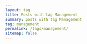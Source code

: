 ```yaml
---
layout: tag
title: Posts with tag Management
summary: posts with tag Management
tag: management
permalink: /tags/management/
sitemap: false
---
```

